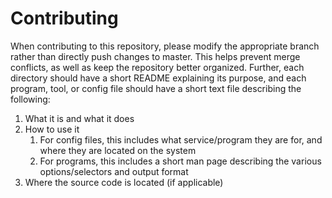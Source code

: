 # Contributing

When contributing to this repository, please modify the appropriate branch rather than directly push changes to master. This helps prevent merge conflicts, as well as keep the repository better organized. Further, each directory should have a short README explaining its purpose, and each program, tool, or config file should have a short text file describing the following:

1. What it is and what it does
2. How to use it
   1. For config files, this includes what service/program they are for, and where they are located on the system
   2. For programs, this includes a short man page describing the various options/selectors and output format
3. Where the source code is located (if applicable)
